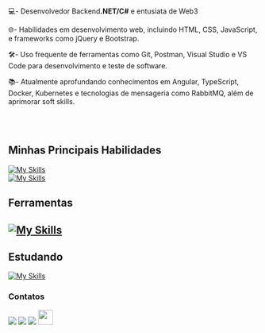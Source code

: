 


💻- Desenvolvedor Backend<strong>.NET/C#</strong> e entusiata de Web3

🌐- Habilidades em desenvolvimento web, incluindo HTML, CSS, JavaScript, e frameworks como jQuery e Bootstrap.<br>

🛠️- Uso frequente de ferramentas como Git, Postman, Visual Studio e VS Code para desenvolvimento e teste de software.<br>

📚- Atualmente aprofundando conhecimentos em Angular, TypeScript, Docker, Kubernetes e tecnologias de mensageria como RabbitMQ, além de aprimorar soft skills.
<br>
<br>


&nbsp;
&nbsp;

## Minhas Principais Habilidades
[![My Skills](https://skillicons.dev/icons?i=cs,dotnet,azure,mysql,postgres,mongodb)](https://skillicons.dev)
<br>
[![My Skills](https://skillicons.dev/icons?i=html,css,js,jquery,bootstrap,figma)](https://skillicons.dev)


## Ferramentas
[![My Skills](https://skillicons.dev/icons?i=git,postman,visualstudio,vscode,github,linux)](https://skillicons.dev)
---

## Estudando
[![My Skills](https://skillicons.dev/icons?i=angular,ts,docker,kubernetes,nodejs,rabbitmq)](https://skillicons.dev)


### Contatos
<div>
  <a href="mailto:david.a0595@gmail.com" target="_blank"><img src="https://img.shields.io/badge/Gmail-D14836?style=for-the-badge&logo=gmail&logoColor=white" /></a>
  <a href="https://www.instagram.com/davidsevla/" target="_blank"><img src="https://img.shields.io/badge/Instagram-E4405F?style=for-the-badge&logo=instagram&logoColor=white"/></a>
  <a href="https://www.linkedin.com/in/dvdalves/" target="_blank"><img src="https://img.shields.io/badge/LinkedIn-0077B5?style=for-the-badge&logo=linkedin&logoColor=white"/></a>
  <a href="https://www.skoob.com.br/perfil/dvdalves" target="_blank"><img src="https://camo.githubusercontent.com/ea99a847979c6e5a8a7b91dfd890df03533221c82214fe0ee58e0a53f9d77500/68747470733a2f2f626b2e6962786b2e636f6d2e62722f323031352f342f70726f6772616d61732f39363136303731312e706e67" style="width:30px; height:30px;"/></a>
</div>

